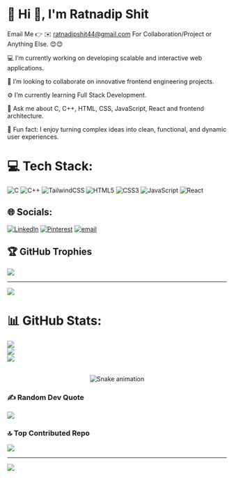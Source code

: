 # 💫 Hi 👋, I'm Ratnadip Shit
Email Me 👉 ✉️ ratnadipshit44@gmail.com For Collaboration/Project or Anything Else. 😊😊

💻 I’m currently working on developing scalable and interactive web applications.

🤝 I’m looking to collaborate on innovative frontend engineering projects.

⚙️ I’m currently learning Full Stack Development.

📌 Ask me about C, C++, HTML, CSS,  JavaScript, React and frontend architecture.

🚀 Fun fact: I enjoy turning complex ideas into clean, functional, and dynamic user experiences.



# 💻 Tech Stack:
![C](https://img.shields.io/badge/c-%2300599C.svg?style=for-the-badge&logo=c&logoColor=white) ![C++](https://img.shields.io/badge/c++-%2300599C.svg?style=for-the-badge&logo=c%2B%2B&logoColor=white) ![TailwindCSS](https://img.shields.io/badge/tailwindcss-%2338B2AC.svg?style=for-the-badge&logo=tailwind-css&logoColor=white)  ![HTML5](https://img.shields.io/badge/html5-%23E34F26.svg?style=for-the-badge&logo=html5&logoColor=white) ![CSS3](https://img.shields.io/badge/css3-%231572B6.svg?style=for-the-badge&logo=css3&logoColor=white) ![JavaScript](https://img.shields.io/badge/javascript-%23323330.svg?style=for-the-badge&logo=javascript&logoColor=%23F7DF1E)
 ![React](https://img.shields.io/badge/react-%2320232a.svg?style=for-the-badge&logo=react&logoColor=%2361DAFB)

## 🌐 Socials:
[![LinkedIn](https://img.shields.io/badge/LinkedIn-%230077B5.svg?logo=linkedin&logoColor=white)](https://linkedin.com/in/https://www.linkedin.com/in/ratnadip-shit-1007a7325/) [![Pinterest](https://img.shields.io/badge/Pinterest-%23E60023.svg?logo=Pinterest&logoColor=white)](https://pinterest.com/ratnadipshit) [![email](https://img.shields.io/badge/Email-D14836?logo=gmail&logoColor=white)](mailto:ratnadipshit44@gmail.com) 

## 🏆 GitHub Trophies
![](https://github-profile-trophy.vercel.app/?username=ratnadip256&theme=radical&no-frame=false&no-bg=true&margin-w=4)

---
[![](https://visitcount.itsvg.in/api?id=ratnadip256&icon=0&color=0)](https://visitcount.itsvg.in)

<!-- Proudly created with GPRM ( https://gprm.itsvg.in ) -->

# 📊 GitHub Stats:
![](https://github-readme-stats.vercel.app/api?username=ratnadip256&theme=dark&hide_border=false&include_all_commits=true&count_private=false)<br/>
![](https://nirzak-streak-stats.vercel.app/?user=ratnadip256&theme=dark&hide_border=false)<br/>
![](https://github-readme-stats.vercel.app/api/top-langs/?username=ratnadip256&theme=dark&hide_border=false&include_all_commits=true&count_private=false&layout=compact)

</div><br>
<!-- Snake Game Repo View -->

<div align="center">
  <img src="https://profile-readme-generator.com/assets/snake.svg" alt="Snake animation" />
</div>

### ✍️ Random Dev Quote
![](https://quotes-github-readme.vercel.app/api?type=horizontal&theme=radical)

### 🔝 Top Contributed Repo
![](https://github-contributor-stats.vercel.app/api?username=ratnadip256&limit=5&theme=dark&combine_all_yearly_contributions=true)

---
[![](https://visitcount.itsvg.in/api?id=ratnadip256&icon=0&color=0)](https://visitcount.itsvg.in)

<!-- Proudly created with GPRM ( https://gprm.itsvg.in ) -->
